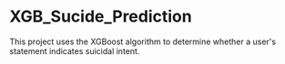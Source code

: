# XGB_Sucide_Prediction
This project uses the XGBoost algorithm to determine whether a user's statement indicates suicidal intent.
